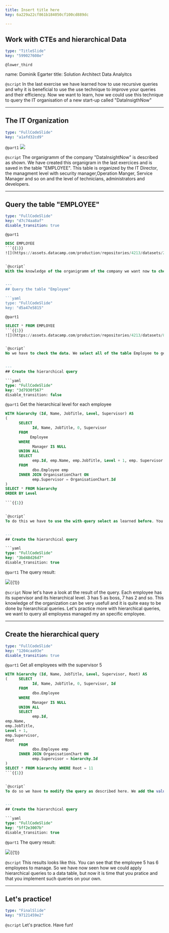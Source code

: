 ```yaml
---
title: Insert title here
key: 6a229a22cf861b184050cf100cd889dc

---
```

## Work with CTEs and hierarchical Data

```yaml
type: "TitleSlide"
key: "599027608e"
```

`@lower_third`

name: Dominik Egarter
title: Solution Architect Data Analyitcs


`@script`
In the last exercise we have learned how to use recursive queries and why it is beneficial to use the use technique to improve your queries and their efficiency. Now we want to learn, how we could use  this technique to query the IT organisation of a new start-up called "DataInsigthNow"


---
## The IT Organization

```yaml
type: "FullCodeSlide"
key: "a1afd32cd9"
```

`@part1`
![](https://assets.datacamp.com/production/repositories/4213/datasets/890cf714460580b2f17d84962adc1a08e5effd04/ITorganigramm.png)


`@script`
The organigramm of the company "DataInsightNow" is described as shown. We have created this organigram in the last exercices and is saved in the table "EMPLOYEE". This table is organized by the IT Director, the managment level with security manager,Operation Manger, Service Manager and so on  and the level of technicians, administrators and developers.


---
## Query the table "EMPLOYEE"

```yaml
type: "FullCodeSlide"
key: "d7c74aa8af"
disable_transition: true
```

`@part1`
```sql
DESC EMPLOYEE
```{{1}}
![](https://assets.datacamp.com/production/repositories/4213/datasets/248a6b7f2a40674527f8bf714392b801603b3c8d/descTable.png){{2}}


`@script`
With the knowledge of the organigramm of the company we want now to check the table "EMPLOYEE" where each employee and the organisation is saved. This we can do by use the command DESC. Applying this command on the table employee you can see that the table is organized by an ID, the name of the person, the job title and the ID of the employee's supervisor


---
## Query the table "Employee"

```yaml
type: "FullCodeSlide"
key: "d5a47e5815"
```

`@part1`
```sql
SELECT * FROM EMPLOYEE
```{{1}}
![](https://assets.datacamp.com/production/repositories/4213/datasets/8a6417e8878924b4463c20378bfb41bc65fca8e9/dataTable.png){{2}}


`@script`
No we have to check the data. We select all of the table Employee to get all entries. As you can see we have here several entries of employes. What we now want to do is, to query the  table to get the employees hierarchy levels of the IT-organigramm


---
## Create the hierarchical query

```yaml
type: "FullCodeSlide"
key: "3d7930f567"
disable_transition: false
```

`@part1`
Get the hierarchical level for each employee
```sql
WITH hierarchy (Id, Name, JobTitle, Level, Supervisor) AS 
(
      SELECT
            Id, Name, JobTitle, 0, Supervisor
      FROM
           Employee
      WHERE 
            Manager IS NULL
      UNION ALL 
      SELECT
            emp.Id, emp.Name, emp.JobTitle, Level + 1, emp. Supervisor
      FROM
            dbo.Employee emp
      INNER JOIN OrganisationChart ON 
            emp.Supervisor = OrganisationChart.Id
)
SELECT * FROM hierarchy
ORDER BY Level
	
```{{1}}


`@script`
To do this we have to use the with-query select as learned before. You can see now the query to be used. We create the CLT hierarchy with the union of the employees with no Manager with all other employess of the table Employee. With the entry level we get the hierachy level of all employees


---
## Create the hierarchical query

```yaml
type: "FullCodeSlide"
key: "3bd48d26d7"
disable_transition: true
```

`@part1`
The query result:

![](https://assets.datacamp.com/production/repositories/4213/datasets/963ecbbe808a59bf39fa2e937c7cd575fa1017e9/levelTable.png){{1}}


`@script`
Now let's have a look at the result of the query. Each employee has its supervisor and its hierarchical level. 3 has 5 as boss, 7 has 2 and so.  This knowledge of the organization can be very usefull and it is quite easy to be done by hierarchical queries. Let's practice more with hierarchical queries, we want to query all employess managed my an specific employee.


---
## Create the hierarchical query

```yaml
type: "FullCodeSlide"
key: "1204caa93e"
disable_transition: true
```

`@part1`
Get all employees with the supervisor 5
```sql
WITH hierarchy (Id, Name, JobTitle, Level, Supervisor, Root) AS
(     SELECT
            Id, Name, JobTitle, 0, Supervisor, Id
      FROM
            dbo.Employee
      WHERE 
            Manager IS NULL
      UNION ALL 
      SELECT
            emp.Id, 
emp.Name, 
emp.JobTitle, 
Level + 1, 
emp.Supervisor, 
Root
      FROM
            dbo.Employee emp
      INNER JOIN OrganisationChart ON 
            emp.Supervisor = hierarchy.Id
)
SELECT * FROM hierarchy WHERE Root = 11
```{{1}}


`@script`
To do so we have to modify the query as described here. We add the value root which corresponds to the top-most supervior of each employee. Doing so, we can now query all employees managed by the employee with ROOT ID 5


---
## Create the hierarchical query

```yaml
type: "FullCodeSlide"
key: "5ff2e3007b"
disable_transition: true
```

`@part1`
The query result:

![](https://assets.datacamp.com/production/repositories/4213/datasets/d9ced29d1f5b23f81c4550405db9115064d475ec/rootTable.png){{1}}


`@script`
This results looks like this. You can see that the employee 5 has 6 employees to manage. So we have now seen how we could apply hierarchical queries to a data table, but now it is time that you pratice and that you implement such queries on your own.


---
## Let's practice!

```yaml
type: "FinalSlide"
key: "97121459e2"
```

`@script`
Let's practice. Have fun!

